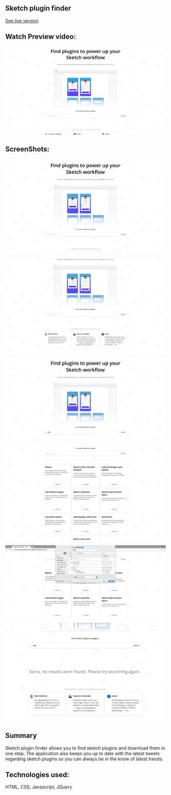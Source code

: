 ## Sketch plugin finder

[See live version](https://jessicaerazo.github.io/Sketch-plugin-finder/)

## Watch Preview video:
<a href="http://www.youtube.com/watch?feature=player_embedded&v=GLaP2eM4kj8" target="_blank">
<img src="/css/images/screenshots/screenshot-1.png" alt="screen capture of sketch finder" border="0" /></a>

## ScreenShots:

![alt text](/css/images/screenshots/ss-1.png)

![alt text](/css/images/screenshots/ss-2.png)

![alt text](/css/images/screenshots/ss-3.png)

![alt text](/css/images/screenshots/ss-4.png)

![alt text](/css/images/screenshots/ss-5.png)

![alt text](/css/images/screenshots/ss-6.png)

## Summary

Sketch plugin finder allows you to find sketch plugins and download them in one step. The application also keeps you up to date with the latest tweets regarding sketch plugins so you can always be in the know of latest trends.

## Technologies used:

HTML, CSS, Javascript, JQuery
  
